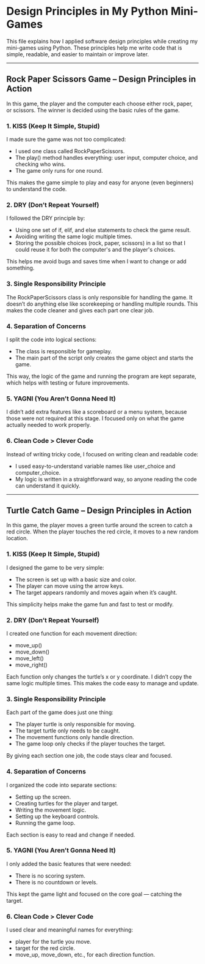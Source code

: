 # Design Principles in My Python Mini-Games

This file explains how I applied software design principles while creating my mini-games using Python. These principles help me write code that is simple, readable, and easier to maintain or improve later.

---

## Rock Paper Scissors Game – Design Principles in Action

In this game, the player and the computer each choose either rock, paper, or scissors. The winner is decided using the basic rules of the game.

### 1. KISS (Keep It Simple, Stupid)

I made sure the game was not too complicated:
- I used one class called RockPaperScissors.
- The play() method handles everything: user input, computer choice, and checking who wins.
- The game only runs for one round.

This makes the game simple to play and easy for anyone (even beginners) to understand the code.

### 2. DRY (Don’t Repeat Yourself)

I followed the DRY principle by:
- Using one set of if, elif, and else statements to check the game result.
- Avoiding writing the same logic multiple times.
- Storing the possible choices (rock, paper, scissors) in a list so that I could reuse it for both the computer's and the player's choices.

This helps me avoid bugs and saves time when I want to change or add something.

### 3. Single Responsibility Principle

The RockPaperScissors class is only responsible for handling the game. It doesn’t do anything else like scorekeeping or handling multiple rounds. This makes the code cleaner and gives each part one clear job.

### 4. Separation of Concerns

I split the code into logical sections:
- The class is responsible for gameplay.
- The main part of the script only creates the game object and starts the game.

This way, the logic of the game and running the program are kept separate, which helps with testing or future improvements.

### 5. YAGNI (You Aren’t Gonna Need It)

I didn’t add extra features like a scoreboard or a menu system, because those were not required at this stage. I focused only on what the game actually needed to work properly.

### 6. Clean Code > Clever Code

Instead of writing tricky code, I focused on writing clean and readable code:
- I used easy-to-understand variable names like user_choice and computer_choice.
- My logic is written in a straightforward way, so anyone reading the code can understand it quickly.

---

## Turtle Catch Game – Design Principles in Action

In this game, the player moves a green turtle around the screen to catch a red circle. When the player touches the red circle, it moves to a new random location.

### 1. KISS (Keep It Simple, Stupid)

I designed the game to be very simple:
- The screen is set up with a basic size and color.
- The player can move using the arrow keys.
- The target appears randomly and moves again when it’s caught.

This simplicity helps make the game fun and fast to test or modify.

### 2. DRY (Don’t Repeat Yourself)

I created one function for each movement direction:
- move_up()
- move_down()
- move_left()
- move_right()

Each function only changes the turtle’s x or y coordinate. I didn’t copy the same logic multiple times. This makes the code easy to manage and update.

### 3. Single Responsibility Principle

Each part of the game does just one thing:
- The player turtle is only responsible for moving.
- The target turtle only needs to be caught.
- The movement functions only handle direction.
- The game loop only checks if the player touches the target.

By giving each section one job, the code stays clear and focused.

### 4. Separation of Concerns

I organized the code into separate sections:
- Setting up the screen.
- Creating turtles for the player and target.
- Writing the movement logic.
- Setting up the keyboard controls.
- Running the game loop.

Each section is easy to read and change if needed.

### 5. YAGNI (You Aren’t Gonna Need It)

I only added the basic features that were needed:
- There is no scoring system.
- There is no countdown or levels.

This kept the game light and focused on the core goal — catching the target.

### 6. Clean Code > Clever Code

I used clear and meaningful names for everything:
- player for the turtle you move.
- target for the red circle.
- move_up, move_down, etc., for each direction function.
